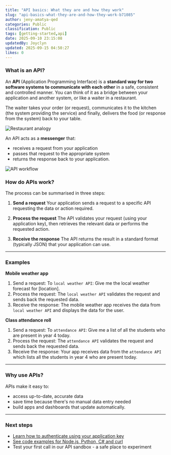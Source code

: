 ```yaml
---
title: "API basics: What they are and how they work"
slug: "api-basics-what-they-are-and-how-they-work-b71085"
author: jeny-amatya-qed
categories: Public
classification: Public
tags: [getting-started,api]
date: 2025-09-10 23:15:08 
updatedBy: Joyclyn
updated: 2025-09-15 04:50:27 
likes: 0
---
```


### What is an API?
An **API** (Application Programming Interface) is a **standard way for two software systems to communicate with each other** in a safe, consistent and controlled manner. 
You can think of it as a bridge between your application and another system, or like a waiter in a restaurant.

The waiter takes your order (or request), communicates it to the kitchen (the system providing the service) and finally, delivers the food (or response from the system) back to your table. 

 ![Restaurant analogy](https://sadevportal3.blob.core.windows.net/root/post/API-kitchen-analogy.svg)

An API acts as a **messenger** that:  
- receives a request from your application
- passes that request to the appropriate system  
- returns the response back to your application.  

![API workflow](https://sadevportal3.blob.core.windows.net/root/post/what-is-an-api.svg)

### How do APIs work?
The process can be summarised in three steps:
1. **Send a request**
Your application sends a request to a specific API requesting the data or action required. 

2. **Process the request**
The API validates your request (using your application key), then retrieves the relevant data or performs the requested action.

3. **Receive the response**
The API returns the result in a standard format (typically JSON) that your application can use.

---
### Examples
**Mobile weather app**
1. Send a request: To `local weather API`: Give me the local weather forecast for [location].
2. Process the request: The `local weather API` validates the request and sends back the requested data.
3. Receive the response: The mobile weather app receives the data from `local weather API` and displays the data for the user.

**Class attendance roll**
1. Send a request: To `attendance API`: Give me a list of all the students who are present in year 4 today.
2. Process the request: The `attendance API` validates the request and sends back the requested data.
3. Receive the response: Your app receives data from the `attendance API` which lists all the students in year 4 who are present today.

---
### Why use APIs?
APIs make it easy to:
- access up-to-date, accurate data
- save time because there's no manual data entry needed
- build apps and dashboards that update automatically.

---
### Next steps
- [Learn how to authenticate using your application key](/public/setting-up-and-managing-your-application-key-57837c/)
- [See code examples for Node.js, Python, C# and curl](/public/code-examples-of-connecting-your-app-661a99/)
- Test your first call in our API sandbox - a safe place to experiment
